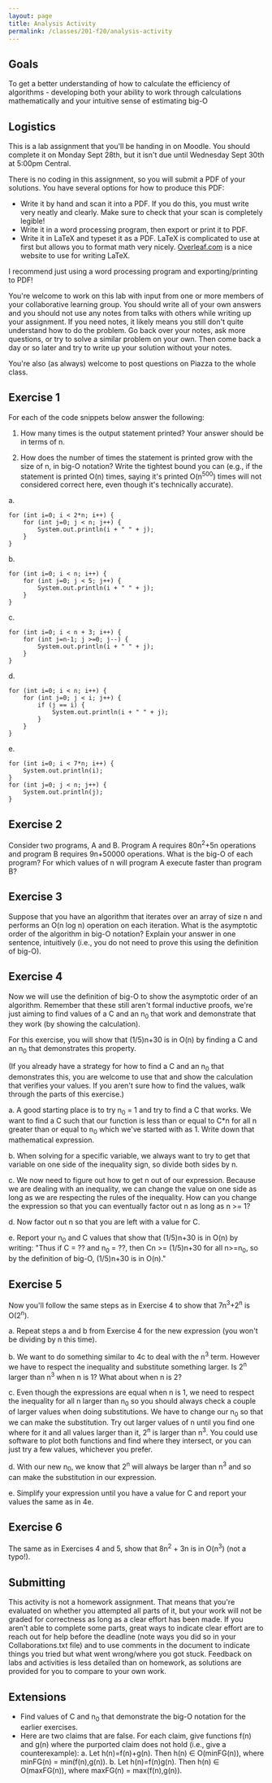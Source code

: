 ```yaml
---
layout: page
title: Analysis Activity
permalink: /classes/201-f20/analysis-activity
---
```


## Goals
To get a better understanding of how to calculate the efficiency of algorithms - developing both your ability to work through calculations mathematically and your intuitive sense of estimating big-O

## Logistics
This is a lab assignment that you'll be handing in on Moodle. You should complete it on Monday Sept 28th, but it isn't due until Wednesday Sept 30th at 5:00pm Central.

There is no coding in this assignment, so you will submit a PDF of your solutions. You have several options for how to produce this PDF:
* Write it by hand and scan it into a PDF. If you do this, you must write very neatly and clearly. Make sure to check that your scan is completely legible!
* Write it in a word processing program, then export or print it to PDF.
* Write it in LaTeX and typeset it as a PDF. LaTeX is complicated to use at first but allows you to format math very nicely. [Overleaf.com](https://www.overleaf.com/) is a nice website to use for writing LaTeX. 

I recommend just using a word processing program and exporting/printing to PDF!

You're welcome to work on this lab with input from one or more members of your collaborative learning group. You should write all of your own answers and you should not use any notes from talks with others while writing up your assignment. If you need notes, it likely means you still don't quite understand how to do the problem. Go back over your notes, ask more questions, or try to solve a similar problem on your own. Then come back a day or so later and try to write up your solution without your notes.

You're also (as always) welcome to post questions on Piazza to the whole class.

## Exercise 1
For each of the code snippets below answer the following: 

1) How many times is the output statement printed? Your answer should be in terms of n. 

2) How does the number of times the statement is printed grow with the size of n, in big-O notation? Write the tightest bound you can (e.g., if the statement is printed O(n) times, saying it's printed O(n<sup>500</sup>) times will not considered correct here, even though it's technically accurate).

a.
```
for (int i=0; i < 2*n; i++) {
    for (int j=0; j < n; j++) {
        System.out.println(i + " " + j);
    }
}
```

b.
```
for (int i=0; i < n; i++) {
    for (int j=0; j < 5; j++) {
        System.out.println(i + " " + j);
    }
}
```

c.
```
for (int i=0; i < n + 3; i++) {
    for (int j=n-1; j >=0; j--) {
        System.out.println(i + " " + j);
    }
}
```

d.
```
for (int i=0; i < n; i++) {
    for (int j=0; j < i; j++) {
        if (j == i) {
            System.out.println(i + " " + j);
        }
    }
}
```

e.
```
for (int i=0; i < 7*n; i++) {
    System.out.println(i);
}               
for (int j=0; j < n; j++) {
    System.out.println(j);
}
```

## Exercise 2
Consider two programs, A and B. Program A requires 80n<sup>2</sup>+5n operations and program B requires 9n+50000 operations. What is the big-O of each program? For which values of n will program A execute faster than program B?

## Exercise 3
Suppose that you have an algorithm that iterates over an array of size n and performs an O(n log n) operation on each iteration. What is the asymptotic order of the algorithm in big-O notation? Explain your answer in one sentence, intuitively (i.e., you do not need to prove this using the definition of big-O).

## Exercise 4
Now we will use the definition of big-O to show the asymptotic order of an algorithm. Remember that these still aren't formal inductive proofs, we're just aiming to find values of a C and an n<sub>0</sub> that work and demonstrate that they work (by showing the calculation).

For this exercise, you will show that (1/5)n+30 is in O(n) by finding a C and an n<sub>0</sub> that demonstrates this property.

(If you already have a strategy for how to find a C and an n<sub>0</sub> that demonstrates this, you are welcome to use that and show the calculation that verifies your values. If you aren't sure how to find the values, walk through the parts of this exercise.)

a. A good starting place is to try n<sub>0</sub> = 1 and try to find a C that works. We want to find a C such that our function is less than or equal to C*n for all n greater than or equal to n<sub>0</sub> which we've started with as 1. Write down that mathematical expression.

b. When solving for a specific variable, we always want to try to get that variable on one side of the inequality sign, so divide both sides by n.

c. We now need to figure out how to get n out of our expression. Because we are dealing with an inequality, we can change the value on one side as long as we are respecting the rules of the inequality. How can you change the expression so that you can eventually factor out n as long as n >= 1?

d. Now factor out n so that you are left with a value for C. 

e. Report your n<sub>0</sub> and C values that show that (1/5)n+30 is in O(n) by writing: "Thus if C = ?? and n<sub>0</sub> = ??, then Cn >= (1/5)n+30 for all n>=n<sub>0</sub>, so by the definition of big-O, (1/5)n+30 is in O(n)."

## Exercise 5
Now you'll follow the same steps as in Exercise 4 to show that 7n<sup>3</sup>+2<sup>n</sup> is O(2<sup>n</sup>).

a. Repeat steps a and b from Exercise 4 for the new expression (you won't be dividing by n this time).

b. We want to do something similar to 4c to deal with the n<sup>3</sup> term. However we have to respect the inequality and substitute something larger. Is 2<sup>n</sup> larger than n<sup>3</sup> when n is 1? What about when n is 2? 

c. Even though the expressions are equal when n is 1, we need to respect the inequality for all n larger than n<sub>0</sub> so you should always check a couple of larger values when doing substitutions. We have to change our n<sub>0</sub> so that we can make the substitution. Try out larger values of n until you find one where for it and all values larger than it, 2<sup>n</sup> is larger than n<sup>3</sup>. You could use software to plot both functions and find where they intersect, or you can just try a few values, whichever you prefer.

d. With our new n<sub>0</sub>, we know that 2<sup>n</sup> will always be larger than n<sup>3</sup> and so can make the substitution in our expression. 

e. Simplify your expression until you have a value for C and report your values the same as in 4e.

## Exercise 6
The same as in Exercises 4 and 5, show that 8n<sup>2</sup> + 3n is in O(n<sup>3</sup>) (not a typo!). 

## Submitting
This activity is not a homework assignment. That means that you're evaluated on whether you attempted all parts of it, but your work will not be graded for correctness as long as a clear effort has been made. If you aren't able to complete some parts, great ways to indicate clear effort are to reach out for help before the deadline (note ways you did so in your Collaborations.txt file) and to use comments in the document to indicate things you tried but what went wrong/where you got stuck. Feedback on labs and activities is less detailed than on homework, as solutions are provided for you to compare to your own work.

## Extensions
* Find values of C and n<sub>0</sub> that demonstrate the big-O notation for the earlier exercises.
* Here are two claims that are false. For each claim, give functions f(n) and g(n) where the purported claim does not hold (i.e., give a counterexample):
a. Let h(n)=f(n)+g(n). Then h(n) ∈ O(minFG(n)), where minFG(n) = min(f(n),g(n)).
b. Let h(n)=f(n)g(n). Then h(n) ∈ O(maxFG(n)), where maxFG(n) = max(f(n),g(n)).